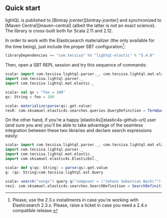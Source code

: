## Quick start

lightQL is published to [Bintray jcenter][bintray-jcenter] and synchronized
to [Maven Central][maven-central] (albeit the latter is not an exact science). The library is
cross-built both for Scala 2.11 and 2.12.


In order to work with the Elasticsearch materializer (the only available for the time being),
just include the proper SBT configuration[^1sbt]:

```scala
libraryDependencies += "com.tecsisa" %% "lightql-elastic" % "5.4.0"
```

Then, open a SBT REPL session and try this sequence of commands:

```scala
scala> import com.tecsisa.lightql.parser._, com.tecsisa.lightql.mat.elastic._
import com.tecsisa.lightql.parser._
import com.tecsisa.lightql.mat.elastic._

scala> val qs = "foo = 100"
qs: String = foo = 100

scala> materialize(parse(qs).get.value)
res0: com.sksamuel.elastic4s.searches.queries.QueryDefinition = TermQueryDefinition(foo,100,None,None)
```

On the other hand, if you're a happy [elastic4s][elastic4s-github-url] user (and sure you are) you'll be able to take advantage
of the seamless integration between these two libraries and declare search expressions easily:

```scala
scala> import com.tecsisa.lightql.parser._, com.tecsisa.lightql.mat.elastic._, com.sksamuel.elastic4s.ElasticDsl._
import com.tecsisa.lightql.parser._
import com.tecsisa.lightql.mat.elastic._
import com.sksamuel.elastic4s.ElasticDsl._

scala> def q(qs: String) = parse(qs).get.value
q: (qs: String)com.tecsisa.lightql.ast.Query

scala> search("songs") query q("composer = \"Johann Sebastian Bach\"")
res1: com.sksamuel.elastic4s.searches.SearchDefinition = SearchDefinition(IndexesAndTypes(WrappedArray(songs),List()),List(),None,None,None,None,None,List(),List(),None,None,None,None,Some(TermQueryDefinition(composer,Johann Sebastian Bach,None,None)),None,None,List(),List(),List(),List(),List(),None,None,None,List(),None,List(),None,None,None,None)
```

[^1sbt]: Please, use the 2.3.x installments in case you're working with Elasticsearch 2.3.x.  Please, raise a ticket in case you need a 2.4.x compatible release.
